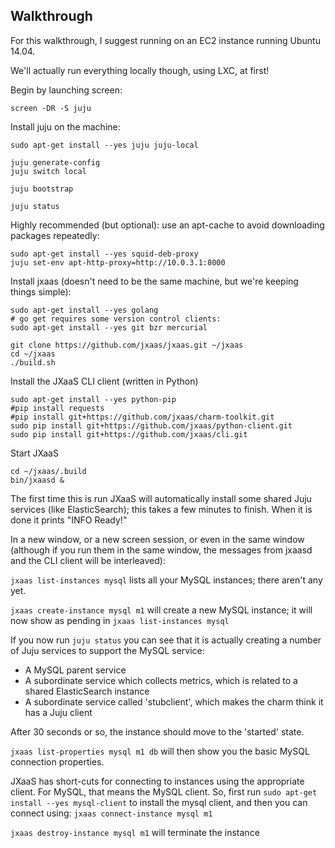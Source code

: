 ## Walkthrough

For this walkthrough, I suggest running on an EC2 instance running Ubuntu 14.04.

We'll actually run everything locally though, using LXC, at first!

Begin by launching screen:
```
screen -DR -S juju
```

Install juju on the machine:

```
sudo apt-get install --yes juju juju-local

juju generate-config
juju switch local

juju bootstrap

juju status
```

Highly recommended (but optional): use an apt-cache to avoid downloading packages repeatedly:

```
sudo apt-get install --yes squid-deb-proxy
juju set-env apt-http-proxy=http://10.0.3.1:8000
```


Install jxaas (doesn't need to be the same machine, but we're keeping things simple):

```
sudo apt-get install --yes golang
# go get requires some version control clients:
sudo apt-get install --yes git bzr mercurial

git clone https://github.com/jxaas/jxaas.git ~/jxaas
cd ~/jxaas
./build.sh

```

Install the JXaaS CLI client (written in Python)
```
sudo apt-get install --yes python-pip
#pip install requests
#pip install git+https://github.com/jxaas/charm-toolkit.git
sudo pip install git+https://github.com/jxaas/python-client.git
sudo pip install git+https://github.com/jxaas/cli.git
```

Start JXaaS
```
cd ~/jxaas/.build
bin/jxaasd &
```

The first time this is run JXaaS will automatically install some shared Juju services
 (like ElasticSearch); this takes a few minutes to finish.  When it is done it prints "INFO Ready!"

In a new window, or a new screen session, or even in the same window (although if you run them in the same
window, the messages from jxaasd and the CLI client will be interleaved):

```jxaas list-instances mysql```  lists all your MySQL instances; there aren't any yet.

```jxaas create-instance mysql m1``` will create a new MySQL instance; it will now
show as pending in ```jxaas list-instances mysql```


If you now run ```juju status``` you can see that it is actually creating a number of Juju
services to support the MySQL service:

* A MySQL parent service
* A subordinate service which collects metrics, which is related to a shared ElasticSearch instance
* A subordinate service called 'stubclient', which makes the charm think it has a Juju client


After 30 seconds or so, the instance should move to the 'started' state.

```jxaas list-properties mysql m1 db``` will then show you the basic MySQL connection properties.

JXaaS has short-cuts for connecting to instances using the appropriate client.  For MySQL, that means
the MySQL client.  So, first run ```sudo apt-get install --yes mysql-client``` to install the mysql client,
and then you can connect using: ```jxaas connect-instance mysql m1``` 


```jxaas destroy-instance mysql m1``` will terminate the instance









